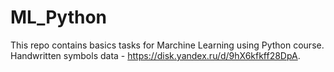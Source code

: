 # ML_Python
This repo contains basics tasks for Marchine Learning using Python course.
Handwritten symbols data - https://disk.yandex.ru/d/9hX6kfkff28DpA.
